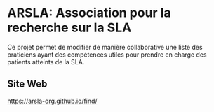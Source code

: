 # ARSLA: Association pour la recherche sur la SLA

Ce projet permet de modifier de manière collaborative une liste
des praticiens ayant des compétences utiles pour prendre en
charge des patients atteints de la SLA.

## Site Web

https://arsla-org.github.io/find/
